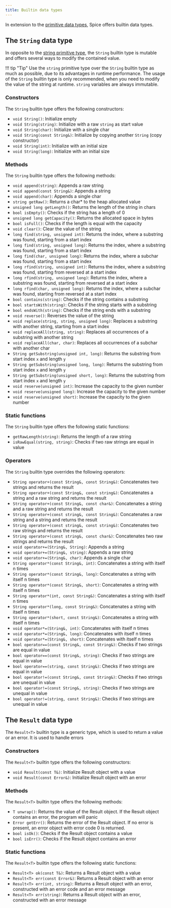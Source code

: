 ```yaml
---
title: Builtin data types
---
```


In extension to the [primitive data types](../primitive-types.md), Spice offers builtin data types.

## The `String` data type
In opposite to the [string primitive type](primitive-types.md#the-string-data-type), the `String` builtin type is
mutable and offers several ways to modify the contained value.

!!! tip "Tip"
    Use the `string` primitive type over the `String` builtin type as much as possible, due to its advantages in runtime
    performance. The usage of the `String` builtin type is only recommended, when you need to modify the value of the
    string at runtime. `string` variables are always immutable.

### Constructors
The `String` builtin type offers the following constructors:

- `void String()`: Initialize empty
- `void String(string)`: Initialize with a raw `string` as start value
- `void String(char)`: Initialize with a single char
- `void String(const String&)`: Initialize by copying another `String` (copy constructor) 
- `void String(int)`: Initialize with an initial size
- `void String(long)`: Initialize with an initial size

### Methods
The `String` builtin type offers the following methods:

- `void append(string)`: Appends a raw string
- `void append(const String&)`: Appends a string
- `void append(char)`: Appends a single char
- `string getRaw()`: Returns a char* to the heap allocated value
- `unsigned long getLength()`: Returns the length of the string in chars
- `bool isEmpty()`: Checks if the string has a length of 0
- `unsigned long getCapacity()`: Returns the allocated space in bytes
- `bool isFull()`: Checks if the length is equal with the capacity
- `void clear()`: Clear the value of the string
- `long find(string, unsigned int)`: Returns the index, where a substring was found, starting from a start index
- `long find(string, unsigned long)`: Returns the index, where a substring was found, starting from a start index
- `long find(char, unsigned long)`: Returns the index, where a subchar was found, starting from a start index
- `long rfind(string, unsigned int)`: Returns the index, where a substring was found, starting from reversed at a start index
- `long rfind(string, unsigned long)`: Returns the index, where a substring was found, starting from reversed at a start index
- `long rfind(char, unsigned long)`: Returns the index, where a subchar was found, starting from reversed at a start index
- `bool contains(string)`: Checks if the string contains a substring
- `bool startsWith(string)`: Checks if the string starts with a substring
- `bool endsWith(string)`: Checks if the string ends with a substring
- `void reverse()`: Reverses the value of the string
- `void replace(string, string, unsigned long)`: Replaces a substring with another string, starting from a start index
- `void replaceAll(string, string)`: Replaces all occurrences of a substring with another string
- `void replaceAll(char, char)`: Replaces all occurrences of a subchar with another char
- `String getSubstring(unsigned int, long)`: Returns the substring from start index `x` and length `y`
- `String getSubstring(unsigned long, long)`: Returns the substring from start index `x` and length `y`
- `String getSubstring(unsigned short, long)`: Returns the substring from start index `x` and length `y`
- `void reserve(unsigned int)`: Increase the capacity to the given number
- `void reserve(unsigned long)`: Increase the capacity to the given number
- `void reserve(unsigned short)`: Increase the capacity to the given number

### Static functions
The `String` builtin type offers the following static functions:

- `getRawLength(string)`: Returns the length of a raw string
- `isRawEqual(string, string)`: Checks if two raw strings are equal in value

### Operators
The `String` builtin type overrides the following operators:

- `String operator+(const String&, const String&)`: Concatenates two strings and returns the result
- `String operator+(const String&, const string&)`: Concatenates a string and a raw string and returns the result
- `String operator+(const String&, const char&)`: Concatenates a string and a raw string and returns the result
- `String operator+(const string&, const String&)`: Concatenates a raw string and a string and returns the result
- `String operator+(const string&, const string&)`: Concatenates two raw strings and returns the result
- `String operator+(const string&, const char&)`: Concatenates two raw strings and returns the result
- `void operator+=(String&, String)`: Appends a string
- `void operator+=(String&, string)`: Appends a raw string
- `void operator+=(String&, char)`: Appends a single char
- `String operator*(const String&, int)`: Concatenates a string with itself n times
- `String operator*(const String&, long)`: Concatenates a string with itself n times
- `String operator*(const String&, short)`: Concatenates a string with itself n times
- `String operator*(int, const String&)`: Concatenates a string with itself n times
- `String operator*(long, const String&)`: Concatenates a string with itself n times
- `String operator*(short, const String&)`: Concatenates a string with itself n times
- `void operator*=(String&, int)`: Concatenates with itself n times
- `void operator*=(String&, long)`: Concatenates with itself n times
- `void operator*=(String&, short)`: Concatenates with itself n times
- `bool operator==(const String&, const String&)`: Checks if two strings are equal in value
- `bool operator==(const String&, string)`: Checks if two strings are equal in value
- `bool operator==(string, const String&)`: Checks if two strings are equal in value
- `bool operator!=(const String&, const String&)`: Checks if two strings are unequal in value
- `bool operator!=(const String&, string)`: Checks if two strings are unequal in value
- `bool operator!=(string, const String&)`: Checks if two strings are unequal in value

## The `Result` data type
The `Result<T>` builtin type is a generic type, which is used to return a value or an error. It is used to handle errors

### Constructors
The `Result<T>` builtin type offers the following constructors:

- `void Result(const T&)`: Initialize Result object with a value
- `void Result(const Error&)`: Initialize Result object with an error

### Methods
The `Result<T>` builtin type offers the following methods:

- `T unwrap()`: Returns the value of the Result object. If the Result object contains an error, the program will panic
- `Error getErr()`: Returns the error of the Result object. If no error is present, an error object with error code 0 is returned.
- `bool isOk()`: Checks if the Result object contains a value
- `bool isErr()`: Checks if the Result object contains an error

### Static functions
The `Result<T>` builtin type offers the following static functions:

- `Result<T> ok(const T&)`: Returns a Result object with a value
- `Result<T> err(const Error&)`: Returns a Result object with an error
- `Result<T> err(int, string)`: Returns a Result object with an error, constructed with an error code and an error message
- `Result<T> err(string)`: Returns a Result object with an error, constructed with an error message